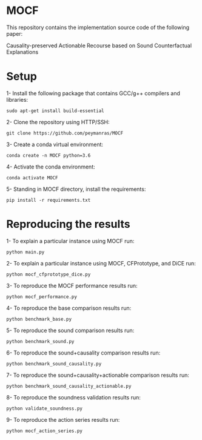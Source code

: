# MOCF

This repository contains the implementation source code of the following paper:

Causality-preserved Actionable Recourse based on Sound Counterfactual Explanations

# Setup
1- Install the following package that contains GCC/g++ compilers and libraries:
```
sudo apt-get install build-essential
```
2- Clone the repository using HTTP/SSH:
```
git clone https://github.com/peymanras/MOCF
```
3- Create a conda virtual environment:
```
conda create -n MOCF python=3.6
```
4- Activate the conda environment: 
```
conda activate MOCF
```
5- Standing in MOCF directory, install the requirements:
```
pip install -r requirements.txt
```

# Reproducing the results
1- To explain a particular instance using MOCF run:
```
python main.py
```
2- To explain a particular instance using MOCF, CFPrototype, and DiCE run:
```
python mocf_cfprototype_dice.py
```
3- To reproduce the MOCF performance results run:
```
python mocf_performance.py
```
4- To reproduce the base comparison results run:
```
python benchmark_base.py
```
5- To reproduce the sound comparison results run:
```
python benchmark_sound.py
```
6- To reproduce the sound+causality comparison results run:
```
python benchmark_sound_causality.py
```
7- To reproduce the sound+causality+actionable  comparison results run:
```
python benchmark_sound_causality_actionable.py
```
8- To reproduce the soundness validation results run:
```
python validate_soundness.py
```
9- To reproduce the action series results run:
```
python mocf_action_series.py
```
